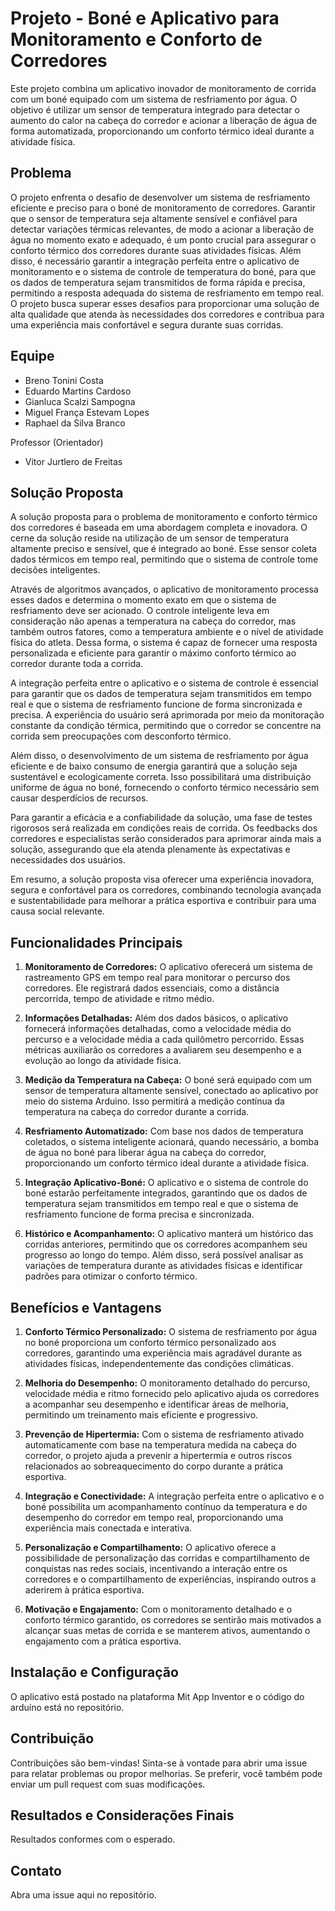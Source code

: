 # Projeto - Boné e Aplicativo para Monitoramento e Conforto de Corredores

Este projeto combina um aplicativo inovador de monitoramento de corrida com um boné equipado com um sistema de resfriamento por água. O objetivo é utilizar um sensor de temperatura integrado para detectar o aumento do calor na cabeça do corredor e acionar a liberação de água de forma automatizada, proporcionando um conforto térmico ideal durante a atividade física.

## Problema

O projeto enfrenta o desafio de desenvolver um sistema de resfriamento eficiente e preciso para o boné de monitoramento de corredores. Garantir que o sensor de temperatura seja altamente sensível e confiável para detectar variações térmicas relevantes, de modo a acionar a liberação de água no momento exato e adequado, é um ponto crucial para assegurar o conforto térmico dos corredores durante suas atividades físicas. Além disso, é necessário garantir a integração perfeita entre o aplicativo de monitoramento e o sistema de controle de temperatura do boné, para que os dados de temperatura sejam transmitidos de forma rápida e precisa, permitindo a resposta adequada do sistema de resfriamento em tempo real. O projeto busca superar esses desafios para proporcionar uma solução de alta qualidade que atenda às necessidades dos corredores e contribua para uma experiência mais confortável e segura durante suas corridas.

## Equipe

<ul>
  <li>Breno Tonini Costa</li>
  <li>Eduardo Martins Cardoso</li>
  <li>Gianluca Scalzi Sampogna</li>
  <li>Miguel França Estevam Lopes</li>
  <li>Raphael da Silva Branco</li>
</ul>

<p>Professor (Orientador)</p>
<ul>
  <li>Vitor Jurtlero de Freitas</li>
</ul>

## Solução Proposta

A solução proposta para o problema de monitoramento e conforto térmico dos corredores é baseada em uma abordagem completa e inovadora. O cerne da solução reside na utilização de um sensor de temperatura altamente preciso e sensível, que é integrado ao boné. Esse sensor coleta dados térmicos em tempo real, permitindo que o sistema de controle tome decisões inteligentes.

Através de algoritmos avançados, o aplicativo de monitoramento processa esses dados e determina o momento exato em que o sistema de resfriamento deve ser acionado. O controle inteligente leva em consideração não apenas a temperatura na cabeça do corredor, mas também outros fatores, como a temperatura ambiente e o nível de atividade física do atleta. Dessa forma, o sistema é capaz de fornecer uma resposta personalizada e eficiente para garantir o máximo conforto térmico ao corredor durante toda a corrida.

A integração perfeita entre o aplicativo e o sistema de controle é essencial para garantir que os dados de temperatura sejam transmitidos em tempo real e que o sistema de resfriamento funcione de forma sincronizada e precisa. A experiência do usuário será aprimorada por meio da monitoração constante da condição térmica, permitindo que o corredor se concentre na corrida sem preocupações com desconforto térmico.

Além disso, o desenvolvimento de um sistema de resfriamento por água eficiente e de baixo consumo de energia garantirá que a solução seja sustentável e ecologicamente correta. Isso possibilitará uma distribuição uniforme de água no boné, fornecendo o conforto térmico necessário sem causar desperdícios de recursos.

Para garantir a eficácia e a confiabilidade da solução, uma fase de testes rigorosos será realizada em condições reais de corrida. Os feedbacks dos corredores e especialistas serão considerados para aprimorar ainda mais a solução, assegurando que ela atenda plenamente às expectativas e necessidades dos usuários.

Em resumo, a solução proposta visa oferecer uma experiência inovadora, segura e confortável para os corredores, combinando tecnologia avançada e sustentabilidade para melhorar a prática esportiva e contribuir para uma causa social relevante.

## Funcionalidades Principais

1. **Monitoramento de Corredores:** O aplicativo oferecerá um sistema de rastreamento GPS em tempo real para monitorar o percurso dos corredores. Ele registrará dados essenciais, como a distância percorrida, tempo de atividade e ritmo médio.

2. **Informações Detalhadas:** Além dos dados básicos, o aplicativo fornecerá informações detalhadas, como a velocidade média do percurso e a velocidade média a cada quilômetro percorrido. Essas métricas auxiliarão os corredores a avaliarem seu desempenho e a evolução ao longo da atividade física.

3. **Medição da Temperatura na Cabeça:** O boné será equipado com um sensor de temperatura altamente sensível, conectado ao aplicativo por meio do sistema Arduino. Isso permitirá a medição contínua da temperatura na cabeça do corredor durante a corrida.

4. **Resfriamento Automatizado:** Com base nos dados de temperatura coletados, o sistema inteligente acionará, quando necessário, a bomba de água no boné para liberar água na cabeça do corredor, proporcionando um conforto térmico ideal durante a atividade física.

5. **Integração Aplicativo-Boné:** O aplicativo e o sistema de controle do boné estarão perfeitamente integrados, garantindo que os dados de temperatura sejam transmitidos em tempo real e que o sistema de resfriamento funcione de forma precisa e sincronizada.

6. **Histórico e Acompanhamento:** O aplicativo manterá um histórico das corridas anteriores, permitindo que os corredores acompanhem seu progresso ao longo do tempo. Além disso, será possível analisar as variações de temperatura durante as atividades físicas e identificar padrões para otimizar o conforto térmico.

## Benefícios e Vantagens

1. **Conforto Térmico Personalizado:** O sistema de resfriamento por água no boné proporciona um conforto térmico personalizado aos corredores, garantindo uma experiência mais agradável durante as atividades físicas, independentemente das condições climáticas.

2. **Melhoria do Desempenho:** O monitoramento detalhado do percurso, velocidade média e ritmo fornecido pelo aplicativo ajuda os corredores a acompanhar seu desempenho e identificar áreas de melhoria, permitindo um treinamento mais eficiente e progressivo.

3. **Prevenção de Hipertermia:** Com o sistema de resfriamento ativado automaticamente com base na temperatura medida na cabeça do corredor, o projeto ajuda a prevenir a hipertermia e outros riscos relacionados ao sobreaquecimento do corpo durante a prática esportiva.

4. **Integração e Conectividade:** A integração perfeita entre o aplicativo e o boné possibilita um acompanhamento contínuo da temperatura e do desempenho do corredor em tempo real, proporcionando uma experiência mais conectada e interativa.

7. **Personalização e Compartilhamento:** O aplicativo oferece a possibilidade de personalização das corridas e compartilhamento de conquistas nas redes sociais, incentivando a interação entre os corredores e o compartilhamento de experiências, inspirando outros a aderirem à prática esportiva.

8. **Motivação e Engajamento:** Com o monitoramento detalhado e o conforto térmico garantido, os corredores se sentirão mais motivados a alcançar suas metas de corrida e se manterem ativos, aumentando o engajamento com a prática esportiva.

## Instalação e Configuração

O aplicativo está postado na plataforma Mit App Inventor e o código do arduíno está no repositório.

## Contribuição

Contribuições são bem-vindas! Sinta-se à vontade para abrir uma issue para relatar problemas ou propor melhorias. Se preferir, você também pode enviar um pull request com suas modificações.

## Resultados e Considerações Finais

Resultados conformes com o esperado.

## Contato

Abra uma issue aqui no repositório.


